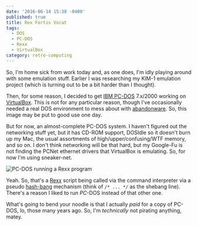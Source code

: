 ```yaml
---
date: '2016-06-14 15:38 -0400'
published: true
title: Rex Fortis Vocat
tags:
  - DOS
  - PC-DOS
  - Rexx
  - VirtualBox
category: retro-computing
---
```

So, I'm home sick from work today and, as one does, I'm idly playing around with some emulation stuff. Earlier I was researching my KIM-1 emulation project (which is turning out to be a bit harder than I thought).

Then, for some reason, I decided to get [IBM PC-DOS](https://en.wikipedia.org/wiki/IBM_PC_DOS) 7.x/2000 working on [VirtualBox](https://www.virtualbox.org/). This is not for any particular reason, though I've occasionally needed a real DOS environment to mess about with [abandonware](https://en.wikipedia.org/wiki/Abandonware). So, this image may be put to good use one day.

But for now, an almost-complete PC-DOS system. I haven't figured out the networking stuff yet, but it has CD-ROM support, DOSIdle so it doesn't burn up my Mac, the usual assortments of high/upper/confusing/WTF memory, and so on. I don't think networking will be that hard, but my Google-Fu is not finding the PCNet ethernet drivers that VirtualBox is emulating. So, for now I'm using sneaker-net.

![PC-DOS running a Rexx program](https://goo.gl/photos/gvzq6udLz1rbhgt58)

Yeah. So, that's a [Rexx](https://en.wikipedia.org/wiki/Rexx) script being called via the command interpreter via a pseudo [hash-bang](https://en.wikipedia.org/wiki/Shebang_%28Unix%29) mechanism (think of `/* ... */` as the shebang line). There's a reason I liked to run _PC_-DOS instead of that other one.

What's going to bend your noodle is that I actually _paid_ for a copy of PC-DOS, lo, those many years ago. So, I'm _technically_ not pirating anything, matey.
